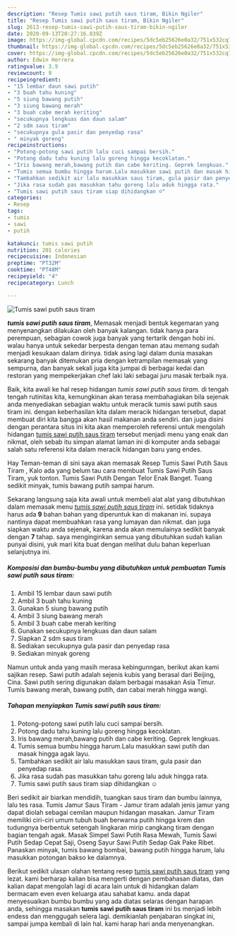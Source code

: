 ```yaml
---
description: "Resep Tumis sawi putih saus tiram, Bikin Ngiler"
title: "Resep Tumis sawi putih saus tiram, Bikin Ngiler"
slug: 2613-resep-tumis-sawi-putih-saus-tiram-bikin-ngiler
date: 2020-09-13T20:27:16.839Z
image: https://img-global.cpcdn.com/recipes/5dc5eb25626e0a32/751x532cq70/tumis-sawi-putih-saus-tiram-foto-resep-utama.jpg
thumbnail: https://img-global.cpcdn.com/recipes/5dc5eb25626e0a32/751x532cq70/tumis-sawi-putih-saus-tiram-foto-resep-utama.jpg
cover: https://img-global.cpcdn.com/recipes/5dc5eb25626e0a32/751x532cq70/tumis-sawi-putih-saus-tiram-foto-resep-utama.jpg
author: Edwin Herrera
ratingvalue: 3.9
reviewcount: 9
recipeingredient:
- "15 lembar daun sawi putih"
- "3 buah tahu kuning"
- "5 siung bawang putih"
- "3 siung bawang merah"
- "3 buah cabe merah keriting"
- "secukupnya lengkuas dan daun salam"
- "2 sdm saus tiram"
- "secukupnya gula pasir dan penyedap rasa"
- " minyak goreng"
recipeinstructions:
- "Potong-potong sawi putih lalu cuci sampai bersih."
- "Potong dadu tahu kuning lalu goreng hingga kecoklatan."
- "Iris bawang merah,bawang putih dan cabe keriting. Geprek lengkuas."
- "Tumis semua bumbu hingga harum.Lalu masukkan sawi putih dan masak hingga agak layu."
- "Tambahkan sedikit air lalu masukkan saus tiram, gula pasir dan penyedap rasa."
- "Jika rasa sudah pas masukkan tahu goreng lalu aduk hingga rata."
- "Tumis sawi putih saus tiram siap dihidangkan ☺"
categories:
- Resep
tags:
- tumis
- sawi
- putih

katakunci: tumis sawi putih 
nutrition: 201 calories
recipecuisine: Indonesian
preptime: "PT32M"
cooktime: "PT48M"
recipeyield: "4"
recipecategory: Lunch

---
```



![Tumis sawi putih saus tiram](https://img-global.cpcdn.com/recipes/5dc5eb25626e0a32/751x532cq70/tumis-sawi-putih-saus-tiram-foto-resep-utama.jpg)

<b><i>tumis sawi putih saus tiram</i></b>, Memasak menjadi bentuk kegemaran yang menyenangkan dilakukan oleh banyak kalangan. tidak hanya para perempuan, sebagian cowok juga banyak yang tertarik dengan hobi ini. walau hanya untuk sekedar berpesta dengan teman atau memang sudah menjadi kesukaan dalam dirinya. tidak asing lagi dalam dunia masakan sekarang banyak ditemukan pria dengan ketrampilan memasak yang sempurna, dan banyak sekali juga kita jumpai di berbagai kedai dan restoran yang mempekerjakan chef laki laki sebagai juru masak terbaik nya.

Baik, kita awali ke hal resep hidangan <i>tumis sawi putih saus tiram</i>. di tengah tengah rutinitas kita, kemungkinan akan terasa membahagiakan bila sejenak anda menyediakan sebagian waktu untuk meracik tumis sawi putih saus tiram ini. dengan keberhasilan kita dalam meracik hidangan tersebut, dapat membuat diri kita bangga akan hasil makanan anda sendiri. dan juga disini dengan perantara situs ini kita akan memperoleh referensi untuk mengolah hidangan <u>tumis sawi putih saus tiram</u> tersebut menjadi menu yang enak dan nikmat, oleh sebab itu simpan alamat laman ini di komputer anda sebagai salah satu referensi kita dalam meracik hidangan baru yang endes.

Hay Teman-teman di sini saya akan memasak Resep Tumis Sawi Putih Saus Tiram , Kalo ada yang belum tau cara membuat Tumis Sawi Putih Saus Tiram, yuk tonton. Tumis Sawi Putih Dengan Telor Enak Banget. Tuang sedikit minyak, tumis bawang putih sampai harum.


Sekarang langsung saja kita awali untuk membeli alat alat yang dibutuhkan dalam memasak menu <u><i>tumis sawi putih saus tiram</i></u> ini. setidak tidaknya harus ada <b>9</b> bahan bahan yang diperuntuk kan di makanan ini. supaya nantinya dapat membuahkan rasa yang lumayan dan nikmat. dan juga siapkan waktu anda sejenak, karena anda akan memulainya sedikit banyak dengan <b>7</b> tahap. saya menginginkan semua yang dibutuhkan sudah kalian punyai disini, yuk mari kita buat dengan melihat dulu bahan keperluan selanjutnya ini.

<!--inarticleads1-->

##### Komposisi dan bumbu-bumbu yang dibutuhkan untuk pembuatan Tumis sawi putih saus tiram:

1. Ambil 15 lembar daun sawi putih
1. Ambil 3 buah tahu kuning
1. Gunakan 5 siung bawang putih
1. Ambil 3 siung bawang merah
1. Ambil 3 buah cabe merah keriting
1. Gunakan secukupnya lengkuas dan daun salam
1. Siapkan 2 sdm saus tiram
1. Sediakan secukupnya gula pasir dan penyedap rasa
1. Sediakan  minyak goreng


Namun untuk anda yang masih merasa kebingunngan, berikut akan kami sajikan resep. Sawi putih adalah sejenis kubis yang berasal dari Beijing, Cina. Sawi putih sering digunakan dalam berbagai masakan Asia Timur. Tumis bawang merah, bawang putih, dan cabai merah hingga wangi. 

<!--inarticleads2-->

##### Tahapan menyiapkan Tumis sawi putih saus tiram:

1. Potong-potong sawi putih lalu cuci sampai bersih.
1. Potong dadu tahu kuning lalu goreng hingga kecoklatan.
1. Iris bawang merah,bawang putih dan cabe keriting. Geprek lengkuas.
1. Tumis semua bumbu hingga harum.Lalu masukkan sawi putih dan masak hingga agak layu.
1. Tambahkan sedikit air lalu masukkan saus tiram, gula pasir dan penyedap rasa.
1. Jika rasa sudah pas masukkan tahu goreng lalu aduk hingga rata.
1. Tumis sawi putih saus tiram siap dihidangkan ☺


Beri sedikit air biarkan mendidih, tuangkan saus tiram dan bumbu lainnya, lalu tes rasa. Tumis Jamur Saus Tiram - Jamur tiram adalah jenis jamur yang dapat diolah sebagai cemilan maupun hidangan masakan. Jamur Tiram memiliki ciri-ciri umum tubuh buah berwarna putih hingga krem dan tudungnya berbentuk setengah lingkaran mirip cangkang tiram dengan bagian tengah agak. Masak Simpel Sawi Putih Rasa Mewah, Tumis Sawi Putih Sedap Cepat Saji, Oseng Sayur Sawi Putih Sedap Gak Pake Ribet. Panaskan minyak, tumis bawang bombai, bawang putih hingga harum, lalu masukkan potongan bakso ke dalamnya. 

Berikut sedikit ulasan olahan tentang resep <u>tumis sawi putih saus tiram</u> yang lezat. kami berharap kalian bisa mengerti dengan pembahasan diatas, dan kalian dapat mengolah lagi di acara lain untuk di hidangkan dalam bermacam even even keluarga atau sahabat kamu. anda dapat menyesuaikan bumbu bumbu yang ada diatas selaras dengan harapan anda, sehingga masakan <b>tumis sawi putih saus tiram</b> ini bs menjadi lebih endess dan menggugah selera lagi. demikianlah penjabaran singkat ini, sampai jumpa kembali di lain hal. kami harap hari anda menyenangkan.
